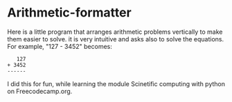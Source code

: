 # Arithmetic-formatter
Here is a little program that arranges arithmetic problems vertically to make them easier to solve. it is very intuitive and asks also to solve the equations. 
For example, "127 - 3452" becomes:

```
   127
+ 3452
------
```

I did this for fun, while learning the module Scinetific computing with python on Freecodecamp.org.
